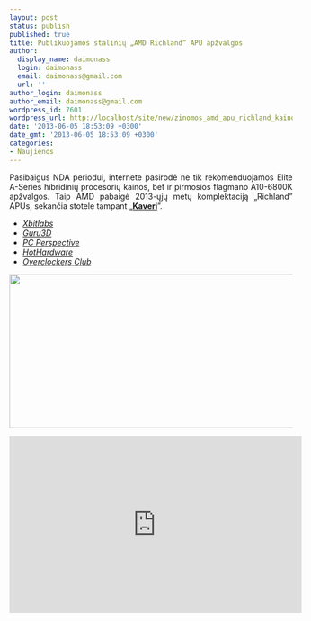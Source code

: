 ```yaml
---
layout: post
status: publish
published: true
title: Publikuojamos stalinių „AMD Richland” APU apžvalgos
author:
  display_name: daimonass
  login: daimonass
  email: daimonass@gmail.com
  url: ''
author_login: daimonass
author_email: daimonass@gmail.com
wordpress_id: 7601
wordpress_url: http://localhost/site/new/zinomos_amd_apu_richland_kainos/
date: '2013-06-05 18:53:09 +0300'
date_gmt: '2013-06-05 18:53:09 +0300'
categories:
- Naujienos
---
```

<p style="text-align: justify;">
	Pasibaigus NDA periodui, internete pasirodė ne tik rekomenduojamos Elite A-Series hibridinių procesorių kainos, bet ir pirmosios flagmano A10-6800K apžvalgos. Taip AMD pabaigė 2013-ųjų metų komplektaciją &bdquo;Richland&rdquo; APUs, sekančia stotele tampant &bdquo;<a href="http://www.technews.lt/naujiena/n/a/amd_kaveri_apu_reikalaus_naujo_lizdo.html"><strong>Kaveri</strong></a>&rdquo;.</p>
<ul>
<li>
		<a href="http://www.xbitlabs.com/articles/cpu/display/amd-a10-6800k.html"><em>Xbitlabs </em></a></li>
<li>
		<a href="http://www.guru3d.com/articles_pages/amd_a10_6800k_review_apu,1.html"><em>Guru3D</em> </a></li>
<li>
		<a href="http://www.pcper.com/reviews/Processors/AMD-A10-6800K-and-A10-6700-Review-Richland-Finally-Lands"><em>PC Perspective</em> </a></li>
<li>
		<a href="http://hothardware.com/Reviews/AMD-A106800K-and-A106700-Richland-APUs-Tested/"><em>HotHardware</em> </a></li>
<li>
		<a href="http://www.overclockersclub.com/reviews/amd_a106800k_a106700_richland_apu/"><em>Overclockers Club</em></a></li>
</ul>
<p>
	<a href="http://technews.lt/userfiles/Kainos.jpg"><img alt="" src="http://technews.lt/userfiles/Kainos.jpg" style="width: 520px; height: 273px;" /> </a></p>
<p>
	<iframe allowfullscreen="" frameborder="0" height="315" src="http://www.youtube.com/embed/MQcjEA3it90" width="520"></iframe></p>
